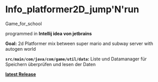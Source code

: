 # Info_platformer2D_jump'N'run

Game_for_school

programmed in **Intellij idea von jetbrains**

**Goal:** 2d Platformer mix between super mario and subway server with autogen world

**`src/main/com/java/com/game/util/data`:** Liste und Datamanager für Speichern überprüfen und lesen der Daten

**[latest Release](https://github.com/DxPru/Info_platformer2D_jumpNrun/releases)**